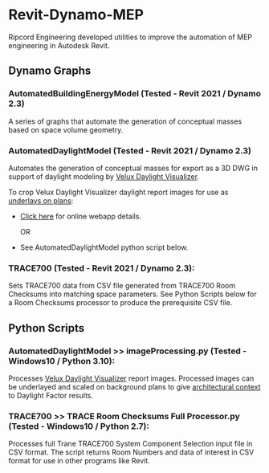 # Revit-Dynamo-MEP
Ripcord Engineering developed utilities to improve the automation of MEP engineering in Autodesk Revit.

## Dynamo Graphs

### AutomatedBuildingEnergyModel (Tested - Revit 2021 / Dynamo 2.3)
A series of graphs that automate the generation of conceptual masses based on space volume geometry.

### AutomatedDaylightModel (Tested - Revit 2021 / Dynamo 2.3)
Automates the generation of conceptual masses for export as a 3D DWG in support of daylight modeling by [Velux Daylight Visualizer](https://www.velux.com/what-we-do/digital-tools/daylight-visualizer). 

To crop Velux Daylight Visualizer daylight report images for use as [underlays on plans](https://www.youtube.com/watch?v=J5ilicWeNCs):
* [Click here](https://github.com/jpstaub/imageProcess_streamlit) for online webapp details.

  OR
        
* See AutomatedDaylightModel python script below.

### TRACE700 (Tested - Revit 2021 / Dynamo 2.3):
Sets TRACE700 data from CSV file generated from TRACE700 Room Checksums into matching space parameters. See Python Scripts below for a Room Checksums processor to produce the prerequisite CSV file. 

## Python Scripts
### AutomatedDaylightModel >> imageProcessing.py (Tested - Windows10 / Python 3.10):
Processes [Velux Daylight Visualizer](https://www.velux.com/what-we-do/digital-tools/daylight-visualizer) report images. Processed images can be underlayed and scaled on background plans to give [architectural context](https://www.youtube.com/watch?v=J5ilicWeNCs) to Daylight Factor results.

### TRACE700 >> TRACE Room Checksums Full Processor.py (Tested - Windows10 / Python 2.7):
Processes full Trane TRACE700 System Component Selection input file in CSV format. The script returns Room Numbers and data of interest in CSV format for use in other programs like Revit.




